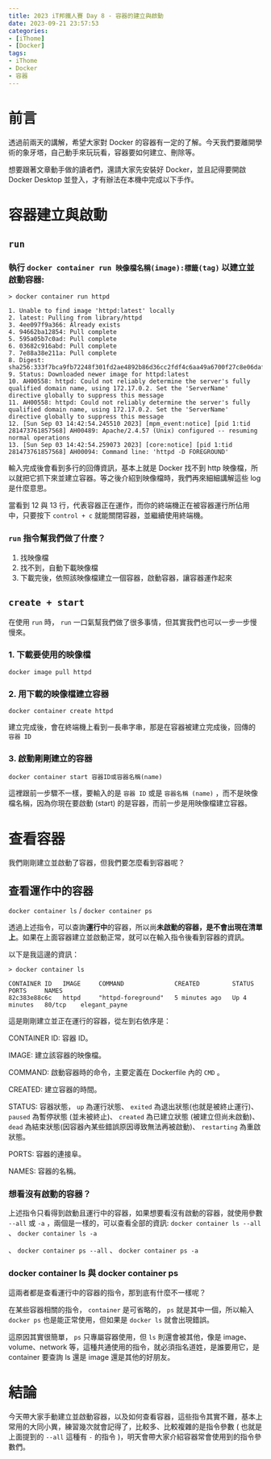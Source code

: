 ```yaml
---
title: 2023 iT邦鐵人賽 Day 8 - 容器的建立與啟動
date: 2023-09-21 23:57:53
categories: 
- [iThome]
- [Docker]
tags: 
- iThome
- Docker
- 容器
---
```

# 前言

透過前兩天的講解，希望大家對 Docker 的容器有一定的了解。今天我們要離開學術的象牙塔，自己動手來玩玩看，容器要如何建立、刪除等。

想要跟著文章動手做的讀者們，還請大家先安裝好 Docker，並且記得要開啟 Docker Desktop 並登入，才有辦法在本機中完成以下手作。

<!-- more -->

# 容器建立與啟動

## `run`

### 執行 `docker container run 映像檔名稱(image):標籤(tag)` 以建立並啟動容器:

```docker
> docker container run httpd

1. Unable to find image 'httpd:latest' locally
2. latest: Pulling from library/httpd
3. 4ee097f9a366: Already exists
4. 94662ba12854: Pull complete
5. 595a05b7c0ad: Pull complete
6. 03682c916abd: Pull complete
7. 7e88a38e211a: Pull complete
8. Digest: sha256:333f7bca9fb72248f301fd2ae4892b86d36cc2fdf4c6aa49a6700f27c8e06daf
9. Status: Downloaded newer image for httpd:latest
10. AH00558: httpd: Could not reliably determine the server's fully qualified domain name, using 172.17.0.2. Set the 'ServerName' directive globally to suppress this message
11. AH00558: httpd: Could not reliably determine the server's fully qualified domain name, using 172.17.0.2. Set the 'ServerName' directive globally to suppress this message
12. [Sun Sep 03 14:42:54.245510 2023] [mpm_event:notice] [pid 1:tid 281473761857568] AH00489: Apache/2.4.57 (Unix) configured -- resuming normal operations
13. [Sun Sep 03 14:42:54.259073 2023] [core:notice] [pid 1:tid 281473761857568] AH00094: Command line: 'httpd -D FOREGROUND'
```

輸入完成後會看到多行的回傳資訊，基本上就是 Docker 找不到 http 映像檔，所以就把它抓下來並建立容器。等之後介紹到映像檔時，我們再來細細講解這些 log 是什麼意思。

當看到 12 與 13 行，代表容器正在運作，而你的終端機正在被容器運行所佔用中，只要按下 `control + c` 就能關閉容器，並繼續使用終端機。

### `run` 指令幫我們做了什麼？

1. 找映像檔
2. 找不到，自動下載映像檔
3. 下載完後，依照該映像檔建立一個容器，啟動容器，讓容器運作起來

## `create + start`

在使用 `run` 時， `run` 一口氣幫我們做了很多事情，但其實我們也可以一步一步慢慢來。

### 1. 下載要使用的映像檔

`docker image pull httpd`

### 2. 用下載的映像檔建立容器

`docker container create httpd`

建立完成後，會在終端機上看到一長串字串，那是在容器被建立完成後，回傳的 `容器 ID`

### 3. 啟動剛剛建立的容器

`docker container start 容器ID或容器名稱(name)`

這裡跟前一步驟不一樣，要輸入的是 `容器 ID` 或是 `容器名稱 (name)` ，而不是映像檔名稱，因為你現在要啟動 (start) 的是容器，而前一步是用映像檔建立容器。

# 查看容器

我們剛剛建立並啟動了容器，但我們要怎麼看到容器呢？

## 查看運作中的容器

`docker container ls` / `docker container ps`

透過上述指令，可以查詢**運行中**的容器，所以尚**未啟動的容器，是不會出現在清單上**。如果在上面容器建立並啟動正常，就可以在輸入指令後看到容器的資訊。

以下是我這邊的資訊：

```docker
> docker container ls   

CONTAINER ID   IMAGE     COMMAND              CREATED         STATUS         PORTS     NAMES
82c383e88c6c   httpd     "httpd-foreground"   5 minutes ago   Up 4 minutes   80/tcp    elegant_payne
```

這是剛剛建立並正在運行的容器，從左到右依序是：

CONTAINER ID: 容器 ID。

IMAGE: 建立該容器的映像檔。

COMMAND: 啟動容器時的命令，主要定義在 Dockerfile 內的 `CMD` 。

CREATED: 建立容器的時間。

STATUS: 容器狀態， `up` 為運行狀態、 `exited` 為退出狀態(也就是被終止運行)、 `paused` 為暫停狀態 (並未被終止)、 `created` 為已建立狀態 (被建立但尚未啟動)、 `dead` 為結束狀態(因容器內某些錯誤原因導致無法再被啟動)、 `restarting` 為重啟狀態。

PORTS: 容器的連接阜。

NAMES: 容器的名稱。

### 想看沒有啟動的容器？

上述指令只看得到啟動且運行中的容器，如果想要看沒有啟動的容器，就使用參數 `--all` 或 `-a` ，兩個是一樣的，可以查看全部的資訊:  `docker container ls --all` 、 `docker container ls -a`

、 `docker container ps --all` 、 `docker container ps -a`

### docker container ls 與 docker container ps

這兩者都是查看運行中的容器的指令，那到底有什麼不一樣呢？

在某些容器相關的指令， `container` 是可省略的， `ps` 就是其中一個，所以輸入 `docker ps` 也是能正常使用，但如果是 `docker ls` 就會出現錯誤。

這原因其實很簡單， `ps` 只專屬容器使用，但 `ls` 則還會被其他，像是 image、volume、network 等，這種共通使用的指令，就必須指名道姓，是誰要用它，是 container 要查詢 ls 還是 image 還是其他的好朋友。

# 結論

今天帶大家手動建立並啟動容器，以及如何查看容器，這些指令其實不難，基本上常用的大同小異，練習幾次就會記得了，比較多、比較複雜的是指令參數 ( 也就是上面提到的 `--all` 這種有 `-` 的指令 )，明天會帶大家介紹容器常會使用到的指令參數們。